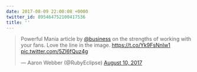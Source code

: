 ```yaml
---
date: 2017-08-09 22:00:08 +0000
twitter_id: 895464752100417536
title: ''
---
```


<blockquote class="twitter-tweet"><p lang="en" dir="ltr">Powerful Mania article by <a href="https://twitter.com/business?ref_src=twsrc%5Etfw">@business</a> on the strengths of working with your fans. Love the line in the image. <a href="https://t.co/Yk9FsNnIw1">https://t.co/Yk9FsNnIw1</a> <a href="https://t.co/5ZI6fQuz4g">pic.twitter.com/5ZI6fQuz4g</a></p>&mdash; Aaron Webber (@RubyEclipse) <a href="https://twitter.com/RubyEclipse/status/895444242918588419?ref_src=twsrc%5Etfw">August 10, 2017</a></blockquote>
<script async src="https://platform.twitter.com/widgets.js" charset="utf-8"></script>
